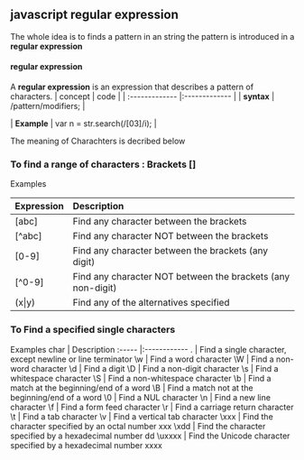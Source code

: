 ## javascript regular expression
The whole idea is to finds a pattern in an string
the pattern is introduced in a __regular expression__
#### __regular expression__
A __regular expression__ is an expression that describes a pattern of characters.
| concept  | code |
| :------------- |:------------- |
| __syntax__  | /pattern/modifiers;  |

| __Example__ | var n = str.search(/[03]/i); |


The meaning of Charachters is decribed below

### To find a range of characters : __Brackets__ []
Examples

| Expression  | Description |
| :------------- |:-------------|
| [abc] | Find any character between the brackets |
| [^abc] | Find any character NOT between the brackets |
| [0-9]  | Find any character between the brackets (any digit) |
| [^0-9] | Find any character NOT between the brackets (any non-digit) |
| (x\|y) | Find any of the alternatives specified |

### To Find a specified single characters
Examples
 char  | Description 
 :----- |:------------
. 	| Find a single character, except newline or line terminator
\w 	| Find a word character
\W 	| Find a non-word character
\d 	| Find a digit
\D 	| Find a non-digit character
\s 	| Find a whitespace character
\S 	| Find a non-whitespace character
\b 	| Find a match at the beginning/end of a word
\B 	| Find a match not at the beginning/end of a word
\0 	| Find a NUL character
\n 	| Find a new line character
\f  | Find a form feed character
\r 	| Find a carriage return character
\t 	| Find a tab character
\v  | Find a vertical tab character
\xxx  | Find the character specified by an octal number xxx
\xdd 	| Find the character specified by a hexadecimal number dd
\uxxxx 	| Find the Unicode character specified by a hexadecimal number xxxx

